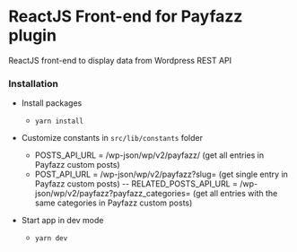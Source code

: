 # ReactJS Front-end for Payfazz plugin

ReactJS front-end to display data from Wordpress REST API

### Installation
- Install packages
  - `yarn install`

- Customize constants in `src/lib/constants` folder
  - POSTS_API_URL = <wordpress-installation-directory>/wp-json/wp/v2/payfazz/ (get all entries in Payfazz custom posts)
  - POST_API_URL = <wordpress-installation-directory>/wp-json/wp/v2/payfazz?slug= (get single entry in Payfazz custom posts)
-- RELATED_POSTS_API_URL = <wordpress-installation-directory>/wp-json/wp/v2/payfazz?payfazz_categories= (get all entries with the same categories in Payfazz custom posts)

- Start app in dev mode
  - `yarn dev`
